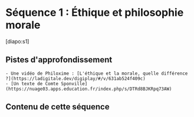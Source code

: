 # Séquence 1 : Éthique et philosophie morale

[diapo:s1]

## Pistes d'approfondissement

```admonish tip title="Éthique et morale : y a-t-il une différence ?"
- Une vidéo de Philoxime : [L'éthique et la morale, quelle différence ?](https://ladigitale.dev/digiplay/#/v/631ab524f409c)
- [Un texte de Comte Sponville](https://nuage03.apps.education.fr/index.php/s/DTRd8BJKRpq73AW)
```

## Contenu de cette séquence

<script>subPages()</script>